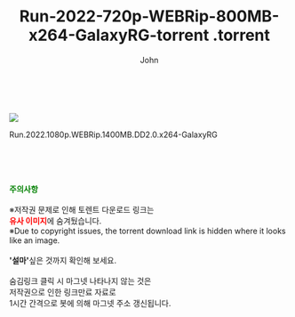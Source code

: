 ﻿---
layout: post
title:  "                   Run-2022-720p-WEBRip-800MB-x264-GalaxyRG-torrent                .torrent"
author: John
categories: [ TV ]
tags: [  ]
image: https://torrentrj59.com/uploadfile/full/5ab4239142ced72788bad7796412f8a45cf3d7bf.jpg 
description: "                   Run-2022-720p-WEBRip-800MB-x264-GalaxyRG-torrent                 torrent 정보 공유"
toc: true
toc_sticky: true
---

<br>
<p><img src="https://torrentrj59.com/uploadfile/full/5ab4239142ced72788bad7796412f8a45cf3d7bf.jpg"/></p>
 Run.2022.1080p.WEBRip.1400MB.DD2.0.x264-GalaxyRG  
    
<br><br><br>
<p data-ke-size="size16"><b><span style="color: green;">주의사항</span></b><br /><br />※저작권 문제로 인해 토렌트 다운로드 링크는<br /><b><span style="color: red;">유사 이미지</span></b>에 숨겨뒀습니다.<br />※Due to copyright issues, the torrent download link is hidden where it looks like an image.<br /><br /><b>'설마'</b>싶은 것까지 확인해 보세요.<br /><br />숨김링크 클릭 시 마그넷 나타나지 않는 것은<br />저작권으로 인한 링크만료 자료로<br />1시간 간격으로 봇에 의해 마그넷 주소 갱신됩니다.</p>
